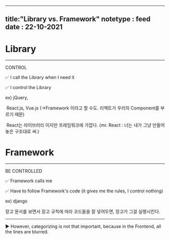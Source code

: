 
---
title:"Library vs. Framework"
notetype : feed
date : 22-10-2021
---

# Library

***



CONTROL

✅ I call the Library when I need it

✅ I control the Library

ex) jQuery,

​      React.js, Vue.js (→Framework 이라고 할 수도. 리액트가 우리의 Component를 부르기 때문)

​      React는 라이브러리 이지만 프레임워크에 가깝다.  (mr. React : 너는 내가 그냥 만들어 놓은 구조대로 써.)





# Framework

***



BE CONTROLLED

✅ Framework calls me

✅ Have to follow Framework's code (it gives me the rules, I control nothing)

ex) django

장고 문서를 보면서 장고 규칙에 따라 코드들을 잘 넣어두면, 장고가 그걸 실행시킨다.





***





▶️ However, categorizing is not that important, because in the Frontend, all the lines are blurred.
